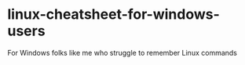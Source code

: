 # linux-cheatsheet-for-windows-users
For Windows folks like me who struggle to remember Linux commands
